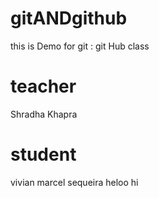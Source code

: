 # gitANDgithub
this is Demo for git : git Hub class

# teacher 
Shradha Khapra

# student 
vivian marcel sequeira heloo hi 